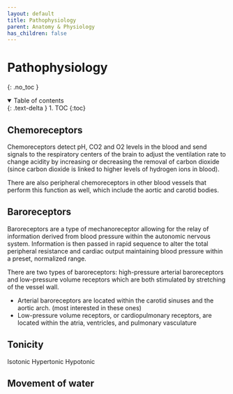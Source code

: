```yaml
---
layout: default
title: Pathophysiology
parent: Anatomy & Physiology
has_children: false
---
```


# Pathophysiology
{: .no_toc }

<details open markdown="block">
  <summary>
    Table of contents
  </summary>
  {: .text-delta }
1. TOC
{:toc}
</details>

## Chemoreceptors

Chemoreceptors detect pH, CO2 and O2 levels in the blood and send signals to the respiratory centers of the brain to adjust the ventilation rate to change acidity by increasing or decreasing the removal of carbon dioxide (since carbon dioxide is linked to higher levels of hydrogen ions in blood).

There are also peripheral chemoreceptors in other blood vessels that perform this function as well, which include the aortic and carotid bodies.

## Baroreceptors

Baroreceptors are a type of mechanoreceptor allowing for the relay of information derived from blood pressure within the autonomic nervous system. Information is then passed in rapid sequence to alter the total peripheral resistance and cardiac output maintaining blood pressure within a preset, normalized range.

There are two types of baroreceptors: high-pressure arterial baroreceptors and low-pressure volume receptors which are both stimulated by stretching of the vessel wall.
 - Arterial baroreceptors are located within the carotid sinuses and the aortic arch. (most interested in these ones)
 - Low-pressure volume receptors, or cardiopulmonary receptors, are located within the atria, ventricles, and pulmonary vasculature

## Tonicity

Isotonic
Hypertonic
Hypotonic

## Movement of water

